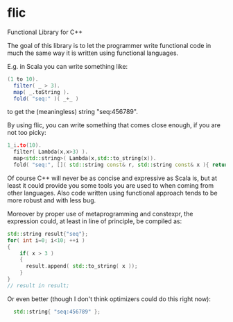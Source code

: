 # flic
Functional Library for C++

The goal of this library is to let the programmer write functional code in much the same way it is written using functional languages.

E.g. in Scala you can write something like:

```scala
(1 to 10).
  filter( _ > 3).
  map( _.toString ).
  fold( "seq:" )( _+_ )
```

to get the (meaningless) string "seq:456789".

By using flic, you can write something that comes close enough, if you are not too picky:

```c++
1_i.to(10).
  filter( Lambda(x,x>3) ).
  map<std::string>( Lambda(x,std::to_string(x)).
  fold( "seq:", []( std::string const& r, std::string const& x ){ return r+x; } );
```

Of course C++ will never be as concise and expressive as Scala is, but at least it could provide you some tools you are used to when coming from other languages. Also code written using functional approach tends to be more robust and with less bug.

Moreover by proper use of metaprogramming and constexpr, the expression could, at least in line of principle, be compiled as:

```c++
std::string result{"seq"};
for( int i=0; i<10; ++i )
{
    if( x > 3 )
    {
      result.append( std::to_string( x ));
    }
}
// result in result;
```

Or even better (though I don't think optimizers could do this right now):
```c++
  std::string{ "seq:456789" };
```
